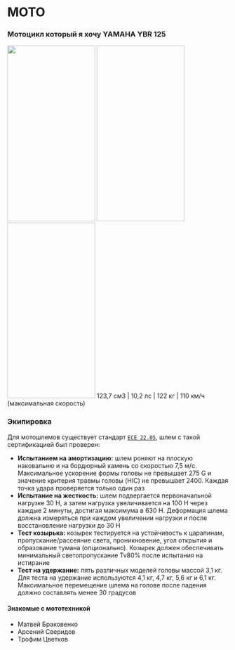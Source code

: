 # MOTO
### Мотоцикл который я хочу __YAMAHA YBR 125__
<img src="https://upload.wikimedia.org/wikipedia/commons/thumb/7/7f/Yamaha_YBR125_%28Fuel_Injection_-_EU_Spec%29.JPG/800px-Yamaha_YBR125_%28Fuel_Injection_-_EU_Spec%29.JPG?20100111175939" width="200" height="400"/>
<img scr="https://bestmoto.pro/wp-content/uploads/2020/05/yamaha-ybr125.jpg" width=200 height=400/>
<img scr="https://cdn.riastatic.com/photosnewr/auto/newauto_photos/yamaha-ybr__626436-620x415x70.jpg" width=200 height=400/>
123,7 см3 | 10,2 лс | 122 кг | 110 км/ч (максимальная скорость)

### Экипировка
Для мотошлемов существует стандарт [`ECE 22.05`](https://agvsport.com/blog/helmets/the-ece-helmet-standard.html), шлем с такой сертификацией был проверен:
* __Испытанием на амортизацию:__ шлем роняют на плоскую наковальню и на бордюрный камень со скоростью 7,5 м/с. Максимальное ускорение формы головы не превышает 275 G и значение критерия травмы головы (HIC) не превышает 2400. Каждая точка удара проверяется только один раз
* __Испытание на жесткость:__ шлем подвергается первоначальной нагрузке 30 Н, а затем нагрузка увеличивается на 100 Н через каждые 2 минуты, достигая максимума в 630 Н. Деформация шлема должна измеряться при каждом увеличении нагрузки и после восстановление нагрузки до 30 Н
* __Тест козырька:__ козырек тестируется на устойчивость к царапинам, пропускание/рассеяние света, проникновение, угол открытия и образование тумана (опционально). Козырек должен обеспечивать минимальный светопропускание Tv80% после испытания на истирание
* __Тест на удержание:__ пять различных моделей головы массой 3,1 кг. Для теста на удержание используются 4,1 кг, 4,7 кг, 5,6 кг и 6,1 кг. Максимальное перемещение шлема на голове после падения должно составлять менее 30 градусов 


#### Знакомые с мототехникой
- Матвей Браковенко
- Арсений Сверидов
- Трофим Цветков
